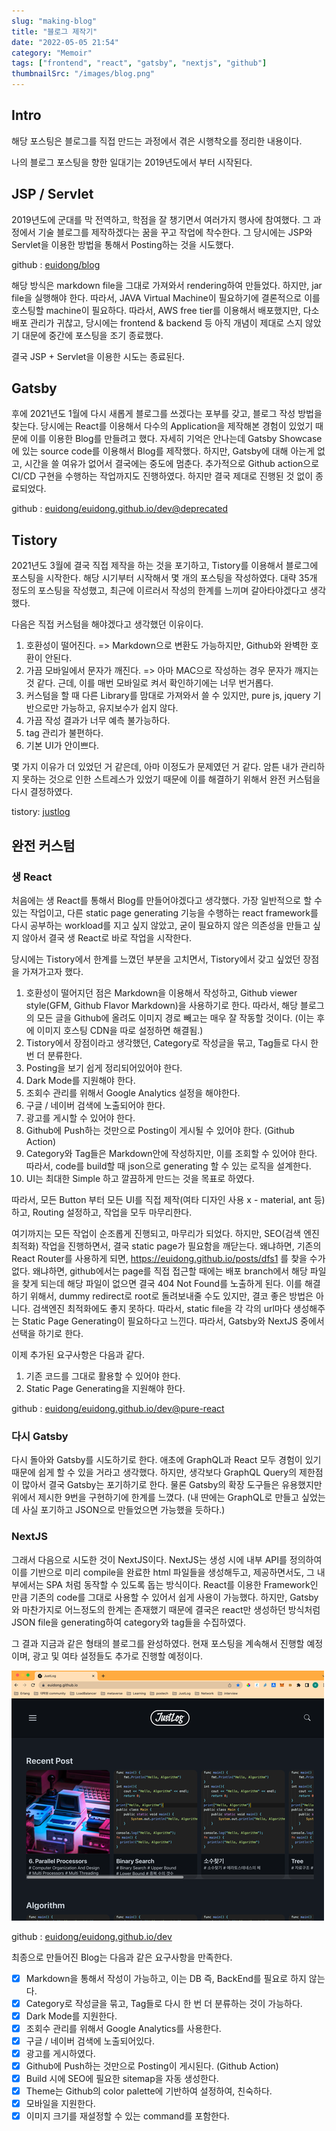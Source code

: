 ```yaml
---
slug: "making-blog"
title: "블로그 제작기"
date: "2022-05-05 21:54"
category: "Memoir"
tags: ["frontend", "react", "gatsby", "nextjs", "github"]
thumbnailSrc: "/images/blog.png"
---
```


## Intro

해당 포스팅은 블로그를 직접 만드는 과정에서 겪은 시행착오를 정리한 내용이다.

나의 블로그 포스팅을 향한 일대기는 2019년도에서 부터 시작된다.

## JSP / Servlet

2019년도에 군대를 막 전역하고, 학점을 잘 챙기면서 여러가지 행사에 참여했다. 그 과정에서 기술 블로그를 제작하겠다는 꿈을 꾸고 작업에 착수한다.
그 당시에는 JSP와 Servlet을 이용한 방법을 통해서 Posting하는 것을 시도했다.

github : [euidong/blog](https://github.com/euidong/blog)

해당 방식은 markdown file을 그대로 가져와서 rendering하여 만들었다. 하지만, jar file을 실행해야 한다. 따라서, JAVA Virtual Machine이 필요하기에 결론적으로 이를 호스팅할 machine이 필요하다. 따라서, AWS free tier를 이용해서 배포했지만, 다소 배포 관리가 귀찮고, 당시에는 frontend & backend 등 아직 개념이 제대로 스지 않았기 대문에 중간에 포스팅을 조기 종료했다.

결국 JSP + Servlet을 이용한 시도는 종료된다.

## Gatsby

후에 2021년도 1월에 다시 새롭게 블로그를 쓰겠다는 포부를 갖고, 블로그 작성 방법을 찾는다. 당시에는 React를 이용해서 다수의 Application을 제작해본 경험이 있었기 때문에 이를 이용한 Blog를 만들려고 했다. 자세히 기억은 안나는데 Gatsby Showcase에 있는 source code를 이용해서 Blog를 제작했다. 하지만, Gatsby에 대해 아는게 없고, 시간을 쓸 여유가 없어서 결국에는 중도에 멈춘다. 추가적으로 Github action으로 CI/CD 구현을 수행하는 작업까지도 진행하였다. 하지만 결국 제대로 진행된 것 없이 종료되었다.

github : [euidong/euidong.github.io/dev@deprecated](https://github.com/euidong/euidong.github.io/tree/dev%40deprecated)

## Tistory

2021년도 3월에 결국 직접 제작을 하는 것을 포기하고, Tistory를 이용해서 블로그에 포스팅을 시작한다. 해당 시기부터 시작해서 몇 개의 포스팅을 작성하였다. 대략 35개 정도의 포스팅을 작성했고, 최근에 이르러서 작성의 한계를 느끼며 갈아타야겠다고 생각했다.

다음은 직접 커스텀을 해야겠다고 생각했던 이유이다.

1. 호환성이 떨어진다. => Markdown으로 변환도 가능하지만, Github와 완벽한 호환이 안된다.
2. 가끔 모바일에서 문자가 깨진다. => 아마 MAC으로 작성하는 경우 문자가 깨지는 것 같다. 근데, 이를 매번 모바일로 켜서 확인하기에는 너무 번거롭다.
3. 커스텀을 할 때 다른 Library를 맘대로 가져와서 쓸 수 있지만, pure js, jquery 기반으로만 가능하고, 유지보수가 쉽지 않다.
4. 가끔 작성 결과가 너무 예측 불가능하다.
5. tag 관리가 불편하다.
6. 기본 UI가 안이쁘다.

몇 가지 이유가 더 있었던 거 같은데, 아마 이정도가 문제였던 거 같다. 암튼 내가 관리하지 못하는 것으로 인한 스트레스가 있었기 때문에 이를 해결하기 위해서 완전 커스텀을 다시 결정하였다.

tistory: [justlog](https://justlog.tistory.com)

## 완전 커스텀

### 생 React

처음에는 생 React를 통해서 Blog를 만들어야겠다고 생각했다. 가장 일반적으로 할 수 있는 작업이고, 다른 static page generating 기능을 수행하는 react framework를 다시 공부하는 workload를 지고 싶지 않았고, 굳이 필요하지 않은 의존성을 만들고 싶지 않아서 결국 생 React로 바로 작업을 시작한다.

당시에는 Tistory에서 한계를 느꼈던 부분을 고치면서, Tistory에서 갖고 싶었던 장점을 가져가고자 했다.

1. 호환성이 떨어지던 점은 Markdown을 이용해서 작성하고, Github viewer style(GFM, Github Flavor Markdown)을 사용하기로 한다. 따라서, 해당 블로그의 모든 글을 Github에 올려도 이미지 경로 빼고는 매우 잘 작동할 것이다. (이는 후에 이미지 호스팅 CDN을 따로 설정하면 해결됨.)
2. Tistory에서 장점이라고 생각했던, Category로 작성글을 묶고, Tag들로 다시 한 번 더 분류한다.
3. Posting을 보기 쉽게 정리되어있어야 한다.
4. Dark Mode를 지원해야 한다.
5. 조회수 관리를 위해서 Google Analytics 설정을 해야한다.
6. 구글 / 네이버 검색에 노출되어야 한다.
7. 광고를 게시할 수 있어야 한다.
8. Github에 Push하는 것만으로 Posting이 게시될 수 있어야 한다. (Github Action)
9. Category와 Tag들은 Markdown안에 작성하지만, 이를 조회할 수 있어야 한다. 따라서, code를 build할 때 json으로 generating 할 수 있는 로직을 설계한다.
10. UI는 최대한 Simple 하고 깔끔하게 만드는 것을 목표로 하였다.

따라서, 모든 Button 부터 모든 UI를 직접 제작(여타 디자인 사용 x - material, ant 등)하고, Routing 설정하고, 작업을 모두 마무리한다.

여기까지는 모든 작업이 순조롭게 진행되고, 마무리가 되었다. 하지만, SEO(검색 엔진 최적화) 작업을 진행하면서, 결국 static page가 필요함을 깨닫는다. 왜냐하면, 기존의 React Router를 사용하게 되면, <https://euidong.github.io/posts/dfs1> 를 찾을 수가 없다. 왜냐하면, github에서는 page를 직접 접근할 때에는 배포 branch에서 해당 파일을 찾게 되는데 해당 파일이 없으면 결국 404 Not Found를 노출하게 된다. 이를 해결하기 위해서, dummy redirect로 root로 돌려보내줄 수도 있지만, 결코 좋은 방법은 아니다. 검색엔진 최적화에도 좋지 못하다. 따라서, static file을 각 각의 url마다 생성해주는 Static Page Generating이 필요하다고 느낀다. 따라서, Gatsby와 NextJS 중에서 선택을 하기로 한다.

이제 추가된 요구사항은 다음과 같다.

1. 기존 코드를 그대로 활용할 수 있어야 한다.
2. Static Page Generating을 지원해야 한다.

github : [euidong/euidong.github.io/dev@pure-react](https://github.com/euidong/euidong.github.io/tree/dev%40pure-react)

### 다시 Gatsby

다시 돌아와 Gatsby를 시도하기로 한다. 애초에 GraphQL과 React 모두 경험이 있기 때문에 쉽게 할 수 있을 거라고 생각했다. 하지만, 생각보다 GraphQL Query의 제한점이 많아서 결국 Gatsby는 포기하기로 한다. 물론 Gatsby의 확장 도구들은 유용했지만 위에서 제시한 9번을 구현하기에 한계를 느꼈다. (내 딴에는 GraphQL로 만들고 싶었는데 사실 포기하고 JSON으로 만들었으면 가능했을 듯하다.)

### NextJS

그래서 다음으로 시도한 것이 NextJS이다. NextJS는 생성 시에 내부 API를 정의하여 이를 기반으로 미리 compile을 완료한 html 파일들을 생성해두고, 제공하면서도, 그 내부에서는 SPA 처럼 동작할 수 있도록 돕는 방식이다. React를 이용한 Framework인 만큼 기존의 code를 그대로 사용할 수 있어서 쉽게 사용이 가능했다. 하지만, Gatsby와 마찬가지로 어느정도의 한계는 존재했기 때문에 결국은 react만 생성하던 방식처럼 JSON file을 generating하여 category와 tag들을 수집하였다.

그 결과 지금과 같은 형태의 블로그를 완성하였다. 현재 포스팅을 계속해서 진행할 예정이며, 광고 및 여타 설정들도 추가로 진행할 예정이다.

![blog-view](/images/blog.png)

github : [euidong/euidong.github.io/dev](https://github.com/euidong/euidong.github.io/tree/dev)

최종으로 만들어진 Blog는 다음과 같은 요구사항을 만족한다.

- [x] Markdown을 통해서 작성이 가능하고, 이는 DB 즉, BackEnd를 필요로 하지 않는다.
- [x] Category로 작성글을 묶고, Tag들로 다시 한 번 더 분류하는 것이 가능하다.
- [x] Dark Mode를 지원한다.
- [x] 조회수 관리를 위해서 Google Analytics를 사용한다.
- [x] 구글 / 네이버 검색에 노출되어있다.
- [x] 광고를 게시하였다.
- [x] Github에 Push하는 것만으로 Posting이 게시된다. (Github Action)
- [x] Build 시에 SEO에 필요한 sitemap을 자동 생성한다.
- [x] Theme는 Github의 color palette에 기반하여 설정하여, 친숙하다.
- [x] 모바일을 지원한다.
- [x] 이미지 크기를 재설정할 수 있는 command를 포함한다.
